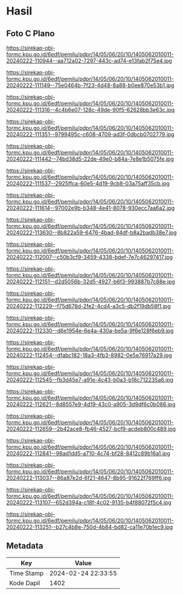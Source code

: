 # Hasil

## Foto C Plano

https://sirekap-obj-formc.kpu.go.id/6edf/pemilu/pdpr/14/05/06/20/10/1405062010011-20240222-110944--aa712a02-7297-443c-ad74-e13fab2f75e4.jpg

https://sirekap-obj-formc.kpu.go.id/6edf/pemilu/pdpr/14/05/06/20/10/1405062010011-20240222-111149--75e0464b-7f23-4d48-8a88-b0ee870e53b1.jpg

https://sirekap-obj-formc.kpu.go.id/6edf/pemilu/pdpr/14/05/06/20/10/1405062010011-20240222-111316--4c4b6e07-128c-49de-90f5-62628bb3e63c.jpg

https://sirekap-obj-formc.kpu.go.id/6edf/pemilu/pdpr/14/05/06/20/10/1405062010011-20240222-111351--9799495c-c608-4709-ad3f-0dbcb0702779.jpg

https://sirekap-obj-formc.kpu.go.id/6edf/pemilu/pdpr/14/05/06/20/10/1405062010011-20240222-111442--74bd38d5-22de-49e0-b84a-7e8e1b5075fe.jpg

https://sirekap-obj-formc.kpu.go.id/6edf/pemilu/pdpr/14/05/06/20/10/1405062010011-20240222-111537--2925ffca-60e5-4d19-9cb8-03a75aff35cb.jpg

https://sirekap-obj-formc.kpu.go.id/6edf/pemilu/pdpr/14/05/06/20/10/1405062010011-20240222-111614--97002e9b-b348-4e41-8078-930ecc7aa6a2.jpg

https://sirekap-obj-formc.kpu.go.id/6edf/pemilu/pdpr/14/05/06/20/10/1405062010011-20240222-113630--8b822a59-6476-4bad-84df-b8a2badb38e7.jpg

https://sirekap-obj-formc.kpu.go.id/6edf/pemilu/pdpr/14/05/06/20/10/1405062010011-20240222-112007--c50b3cf9-3459-4338-bdef-7e7c46297417.jpg

https://sirekap-obj-formc.kpu.go.id/6edf/pemilu/pdpr/14/05/06/20/10/1405062010011-20240222-112151--d2d5056b-32d5-4927-b6f3-993887b7c88e.jpg

https://sirekap-obj-formc.kpu.go.id/6edf/pemilu/pdpr/14/05/06/20/10/1405062010011-20240222-112229--f75d678d-2fe2-4cd4-a3c5-db2f19db58f1.jpg

https://sirekap-obj-formc.kpu.go.id/6edf/pemilu/pdpr/14/05/06/20/10/1405062010011-20240222-112330--d6e1954e-6e4a-430a-be5a-9f6e128f6eb9.jpg

https://sirekap-obj-formc.kpu.go.id/6edf/pemilu/pdpr/14/05/06/20/10/1405062010011-20240222-112454--dfabc182-18a3-4fb3-8982-0e5e76917a29.jpg

https://sirekap-obj-formc.kpu.go.id/6edf/pemilu/pdpr/14/05/06/20/10/1405062010011-20240222-112545--fb3d45e7-a91e-4c43-b0a3-b18c712235a6.jpg

https://sirekap-obj-formc.kpu.go.id/6edf/pemilu/pdpr/14/05/06/20/10/1405062010011-20240222-112621--8d8557e9-4d19-43c0-a905-3d9df6c0b086.jpg

https://sirekap-obj-formc.kpu.go.id/6edf/pemilu/pdpr/14/05/06/20/10/1405062010011-20240222-112659--2b42ace8-fb46-4527-bcf9-acdeb800c489.jpg

https://sirekap-obj-formc.kpu.go.id/6edf/pemilu/pdpr/14/05/06/20/10/1405062010011-20240222-112841--98ad1dd5-a710-4c74-bf28-8412c89b16a1.jpg

https://sirekap-obj-formc.kpu.go.id/6edf/pemilu/pdpr/14/05/06/20/10/1405062010011-20240222-113037--86a87e2d-6f21-4647-8b95-91622f769ff6.jpg

https://sirekap-obj-formc.kpu.go.id/6edf/pemilu/pdpr/14/05/06/20/10/1405062010011-20240222-113107--652d394a-c18f-4c02-9135-b4f88072f5c4.jpg

https://sirekap-obj-formc.kpu.go.id/6edf/pemilu/pdpr/14/05/06/20/10/1405062010011-20240222-113251--b27c4b8e-750d-4b84-bd82-ca11e70b1ec9.jpg


## Metadata

| Key        | Value               |
| ---------- | ------------------- |
| Time Stamp | 2024-02-24 22:33:55 |
| Kode Dapil | 1402                |



